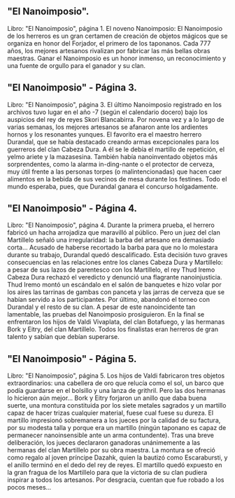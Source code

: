 ## "El Nanoimposio".
Libro: "El Nanoimposio", página 1.
El noveno Nanoimposio: El Nanoimposio de los herreros es un gran certamen de creación de objetos mágicos que se organiza en honor del Forjador, el primero de los taponanos. Cada 777 años, los mejores artesanos rivalizan por fabricar las más bellas obras maestras. Ganar el Nanoimposio es un honor inmenso, un reconocimiento y una fuente de orgullo para el ganador y su clan.

## "El Nanoimposio" - Página 3.
Libro: "El Nanoimposio", página 3.
El último Nanoimposio registrado en los archivos tuvo lugar en el año -7 (según el calendario docero) bajo los auspicios del rey de reyes Skori Blancabirra. Por novena vez y a lo largo de varias semanas, los mejores artesanos se afanaron ante los ardientes hornos y los resonantes yunques.
El favorito era el maestro herrero Durandal, que se había destacado creando armas excepcionales para los guerreros del clan Cabeza Dura. A él se le debía el martillo de repetición, el yelmo ariete y la mazasesina. También había nanoinventado objetos más sorprendentes, como la alarma in-ding-nante o el protector de cerveza, muy útil frente a las personas torpes (o malintencionadas) que hacen caer alimentos en la bebida de sus vecinos de mesa durante los festines. Todo el mundo esperaba, pues, que Durandal ganara el concurso holgadamente.

## "El Nanoimposio" - Página 4.
Libro: "El Nanoimposio", página 4.
Durante la primera prueba, el herrero fabricó un hacha arrojadiza que maravilló al público. Pero un juez del clan Martillelo señaló una irregularidad: la barba del artesano era demasiado corta...  Acusado de haberse recortado la barba para que no lo molestara durante su trabajo, Durandal quedó descalificado.
Esta decisión tuvo graves consecuencias en las relaciones entre los clanes Cabeza Dura y Martillelo: a pesar de sus lazos de parentesco con los Martillelo, el rey Thud Iremo Cabeza Dura rechazó el veredicto y denunció una flagrante nanoinjusticia. Thud Iremo montó un escándalo en el salón de banquetes e hizo volar por los aires las tarrinas de gambas con panceta y las jarras de cerveza que se habían servido a los participantes.
 Por último, abandonó el torneo con Durandal y el resto de su clan.
A pesar de este nanoincidente tan lamentable, las pruebas del Nanoimposio prosiguieron. En la final se enfrentaron los hijos de Valdi Vivaplata, del clan Botafuego, y las hermanas Bork y Eitry, del clan Martillelo. Todos los finalistas eran herreros de gran talento y sabían que debían superarse.

## "El Nanoimposio" - Página 5.
Libro: "El Nanoimposio", página 5.
Los hijos de Valdi fabricaron tres objetos extraordinarios: una cabellera de oro que relucía como el sol, un barco que podía guardarse en el bolsillo y una lanza de grithril. Pero las dos hermanas lo hicieron aún mejor...
Bork y Eitry forjaron un anillo que daba buena suerte, una montura constituida por los siete metales sagrados y un martillo capaz de hacer trizas cualquier material, fuese cual fuese su dureza.
El martillo impresionó sobremanera a los jueces por la calidad de su factura, por su modesta talla y porque era un martillo (ningún taponano es capaz de permanecer nanoinsensible ante un arma contundente). Tras una breve deliberación,  los jueces declararon ganadoras unánimemente a las hermanas del clan Martillelo por su obra maestra.
La montura se ofreció como regalo al joven príncipe Dazahk, quien la bautizó como Escarabursti, y el anillo terminó en el dedo del rey de reyes.
El martillo quedó expuesto en la gran fragua de los Martillelo para que la victoria de su clan pudiera inspirar a todos los artesanos. Por desgracia, cuentan que fue robado a los pocos meses...